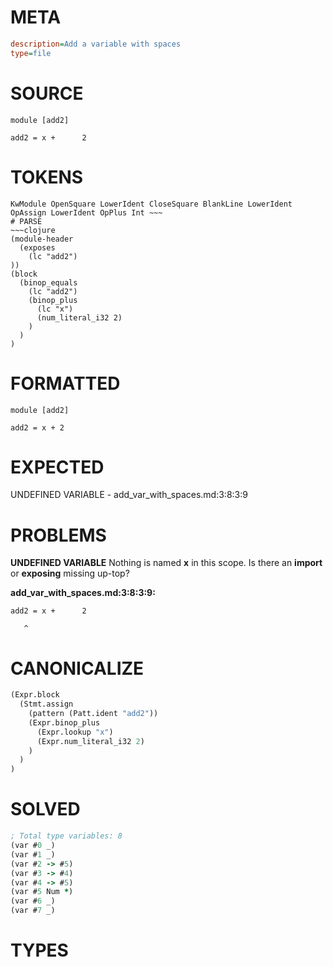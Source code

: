 # META
~~~ini
description=Add a variable with spaces
type=file
~~~
# SOURCE
~~~roc
module [add2]

add2 = x +      2
~~~
# TOKENS
~~~text
KwModule OpenSquare LowerIdent CloseSquare BlankLine LowerIdent OpAssign LowerIdent OpPlus Int ~~~
# PARSE
~~~clojure
(module-header
  (exposes
    (lc "add2")
))
(block
  (binop_equals
    (lc "add2")
    (binop_plus
      (lc "x")
      (num_literal_i32 2)
    )
  )
)
~~~
# FORMATTED
~~~roc
module [add2]

add2 = x + 2
~~~
# EXPECTED
UNDEFINED VARIABLE - add_var_with_spaces.md:3:8:3:9
# PROBLEMS
**UNDEFINED VARIABLE**
Nothing is named **x** in this scope.
Is there an **import** or **exposing** missing up-top?

**add_var_with_spaces.md:3:8:3:9:**
```roc
add2 = x +      2
```
       ^


# CANONICALIZE
~~~clojure
(Expr.block
  (Stmt.assign
    (pattern (Patt.ident "add2"))
    (Expr.binop_plus
      (Expr.lookup "x")
      (Expr.num_literal_i32 2)
    )
  )
)
~~~
# SOLVED
~~~clojure
; Total type variables: 8
(var #0 _)
(var #1 _)
(var #2 -> #5)
(var #3 -> #4)
(var #4 -> #5)
(var #5 Num *)
(var #6 _)
(var #7 _)
~~~
# TYPES
~~~roc
~~~
